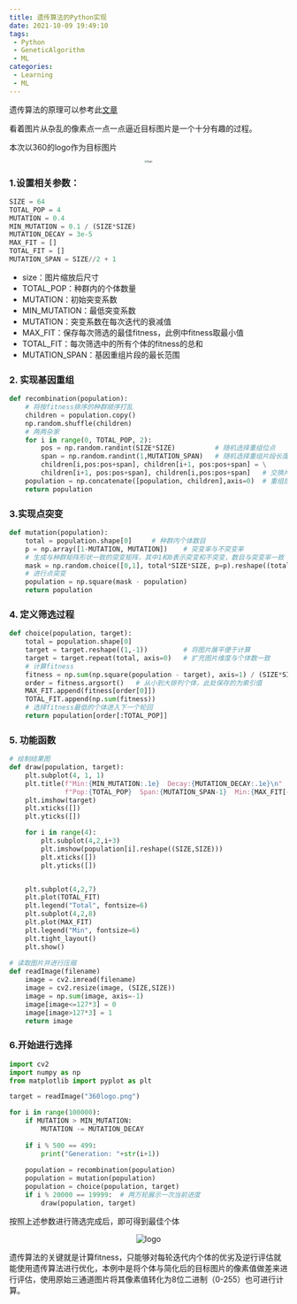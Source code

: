 ```yaml
---
title: 遗传算法的Python实现
date: 2021-10-09 19:49:10
tags: 
 - Python
 - GeneticAlgorithm
 - ML
categories:
 - Learning
 - ML
---
```


遗传算法的原理可以参考此[文章](https://www.jianshu.com/p/ae5157c26af9)

看着图片从杂乱的像素点一点一点逼近目标图片是一个十分有趣的过程。

本次以360的logo作为目标图片

<div align="center">
<img src="360logo.png" alt="logo" style="zoom:30%"/>
</div>

### 1.设置相关参数：

```python
SIZE = 64
TOTAL_POP = 4
MUTATION = 0.4
MIN_MUTATION = 0.1 / (SIZE*SIZE)
MUTATION_DECAY = 3e-5
MAX_FIT = []
TOTAL_FIT = []
MUTATION_SPAN = SIZE//2 + 1
```

-   size：图片缩放后尺寸
-   TOTAL_POP：种群内的个体数量
-   MUTATION：初始突变系数
-   MIN_MUTATION：最低突变系数
-   MUTATION：突变系数在每次迭代的衰减值
-   MAX_FIT：保存每次筛选的最佳fitness，此例中fitness取最小值
-   TOTAL_FIT：每次筛选中的所有个体的fitness的总和
-   MUTATION_SPAN：基因重组片段的最长范围

### 2. 实现基因重组

```python
def recombination(population):
    # 将按fitness排序的种群顺序打乱
    children = population.copy()
    np.random.shuffle(children)	
    # 两两杂家
    for i in range(0, TOTAL_POP, 2):
        pos = np.random.randint(SIZE*SIZE)			# 随机选择重组位点
        span = np.random.randint(1,MUTATION_SPAN)	# 随机选择重组片段长度
        children[i,pos:pos+span], children[i+1, pos:pos+span] = \
        children[i+1, pos:pos+span], children[i,pos:pos+span]	# 交换片段
    population = np.concatenate([population, children],axis=0)	# 重组后的种群与未重组的合并
    return population
```

### 3.实现点突变

```python
def mutation(population):
    total = population.shape[0]		# 种群内个体数目
    p = np.array([1-MUTATION, MUTATION])	# 突变率与不突变率
    # 生成与种群矩阵形状一致的突变矩阵，其中1和0表示突变和不突变，数目与突变率一致
    mask = np.random.choice([0,1], total*SIZE*SIZE, p=p).reshape((total,-1))
    # 进行点突变
    population = np.square(mask - population)
    return population
```

### 4. 定义筛选过程

```python
def choice(population, target):
    total = population.shape[0]
    target = target.reshape((1,-1))			# 将图片展平便于计算
    target = target.repeat(total, axis=0)	# 扩充图片维度与个体数一致
    # 计算fitness
    fitness = np.sum(np.square(population - target), axis=1) / (SIZE*SIZE)
    order = fitness.argsort()   # 从小到大排列个体，此处保存的为索引值
    MAX_FIT.append(fitness[order[0]])
    TOTAL_FIT.append(np.sum(fitness))
    # 选择fitness最低的个体进入下一个轮回
    return population[order[:TOTAL_POP]]
```

### 5. 功能函数

```python
# 绘制结果图
def draw(population, target):
    plt.subplot(4, 1, 1)
    plt.title(f"Min:{MIN_MUTATION:.1e}  Decay:{MUTATION_DECAY:.1e}\n"
              f"Pop:{TOTAL_POP}  Span:{MUTATION_SPAN-1}  Min:{MAX_FIT[-1]:.1e}")
    plt.imshow(target)
    plt.xticks([])
    plt.yticks([])

    for i in range(4):
        plt.subplot(4,2,i+3)
        plt.imshow(population[i].reshape((SIZE,SIZE)))
        plt.xticks([])
        plt.yticks([])


    plt.subplot(4,2,7)
    plt.plot(TOTAL_FIT)
    plt.legend("Total", fontsize=6)
    plt.subplot(4,2,8)
    plt.plot(MAX_FIT)
    plt.legend("Min", fontsize=6)
    plt.tight_layout()
    plt.show()
    
# 读取图片并进行压缩
def readImage(filename)
	image = cv2.imread(filename)
    image = cv2.resize(image, (SIZE,SIZE))
    image = np.sum(image, axis=-1)
    image[image<=127*3] = 0
    image[image>127*3] = 1
    return image
```

### 6.开始进行选择

```python
import cv2
import numpy as np
from matplotlib import pyplot as plt

target = readImage("360logo.png")

for i in range(100000):
    if MUTATION > MIN_MUTATION:
        MUTATION -= MUTATION_DECAY
        
    if i % 500 == 499:
        print("Generation: "+str(i+1))
        
    population = recombination(population)
    population = mutation(population)
    population = choice(population, target)
    if i % 20000 == 19999:	# 两万轮展示一次当前进度
		draw(population, target)
```

按照上述参数进行筛选完成后，即可得到最佳个体

<div align="center">
<img src="result.png" alt="logo" style="align: center"/>
</div>

遗传算法的关键就是计算fitness，只能够对每轮迭代内个体的优劣及逆行评估就能使用遗传算法进行优化，本例中是将个体与简化后的目标图片的像素值做差来进行评估，使用原始三通道图片将其像素值转化为8位二进制（0-255）也可进行计算。
